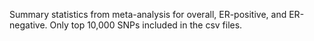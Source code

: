 Summary statistics from meta-analysis for overall, ER-positive, and ER-negative. Only top 10,000 SNPs included in the csv files.
